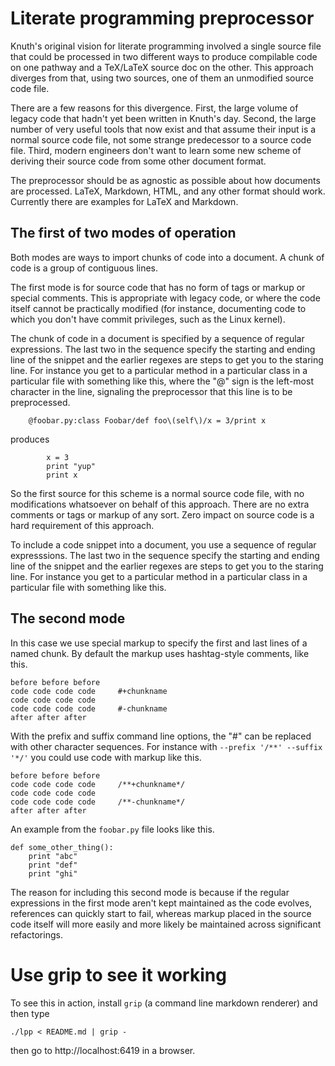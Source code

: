 # Literate programming preprocessor

Knuth's original vision for literate programming involved a single source file that
could be processed in two different ways to produce compilable code on one pathway
and a TeX/LaTeX source doc on the other. This approach diverges from that, using two
sources, one of them an unmodified source code file.

There are a few reasons for this divergence. First, the large volume of legacy code
that hadn't yet been written in Knuth's day. Second, the large number of very useful
tools that now exist and that assume their input is a normal source code file, not
some strange predecessor to a source code file. Third, modern engineers don't want
to learn some new scheme of deriving their source code from some other document
format.

The preprocessor should be as agnostic as possible about how documents are processed.
LaTeX, Markdown, HTML, and any other format should work. Currently there are examples
for LaTeX and Markdown.

## The first of two modes of operation

Both modes are ways to import chunks of code into a document. A chunk of code is
a group of contiguous lines.

The first mode is for source code that has no form of tags or markup or special comments.
This is appropriate with legacy code, or where the code itself cannot be practically
modified (for instance, documenting code to which you don't have commit privileges,
such as the Linux kernel).

The chunk of code in a document is specified by a sequence of regular expressions.
The last two in the sequence specify the starting and ending line of the snippet
and the earlier regexes are steps to get you to the staring line. For instance you
get to a particular method in a particular class in a particular file with something
like this, where the "@" sign is the left-most character in the line, signaling the
preprocessor that this line is to be preprocessed.

```
    @foobar.py:class Foobar/def foo\(self\)/x = 3/print x
```

produces

```
        x = 3
        print "yup"
        print x
```


So the first source for this scheme is a normal source code file, with no modifications
whatsoever on behalf of this approach. There are no extra comments or tags or markup
of any sort. Zero impact on source code is a hard requirement of this approach.


To include a code snippet into a document, you use a sequence of regular expresssions.
The last two in the sequence specify the starting and ending line of the snippet
and the earlier regexes are steps to get you to the staring line. For instance you
get to a particular method in a particular class in a particular file with something
like this.

## The second mode

In this case we use special markup to specify the first and last lines of a named chunk.
By default the markup uses hashtag-style comments, like this.

    before before before
    code code code code     #+chunkname
    code code code code
    code code code code     #-chunkname
    after after after

With the prefix and suffix command line options, the "#" can be replaced with other
character sequences. For instance with `--prefix '/**' --suffix '*/'` you could use
code with markup like this.

    before before before
    code code code code     /**+chunkname*/
    code code code code
    code code code code     /**-chunkname*/
    after after after

An example from the `foobar.py` file looks like this.

```
def some_other_thing():
    print "abc"
    print "def"
    print "ghi"
```

The reason for including this second mode is because if the regular expressions in the
first mode aren't kept maintained as the code evolves, references can quickly start to
fail, whereas markup placed in the source code itself will more easily and more likely
be maintained across significant refactorings.

# Use grip to see it working

To see this in action, install `grip` (a command line markdown renderer) and then type

```
./lpp < README.md | grip -
```

then go to http://localhost:6419 in a browser.
